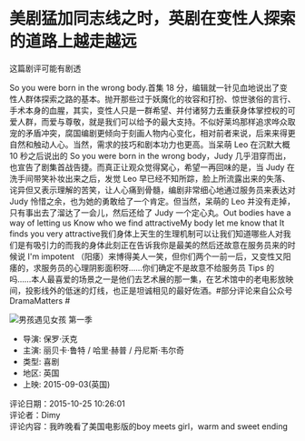 # 美剧猛加同志线之时，英剧在变性人探索的道路上越走越远

这篇剧评可能有剧透

So you were born in the wrong body.首集 18 分，编辑就一针见血地说出了变性人群体探索之路的基本。抛开那些过于妖魔化的妆容和打扮、惊世骇俗的言行、手术本身的血腥，其实，变性人只是一群希望、并付诸努力去重获身体掌控权的可爱人群，而爱与尊敬，就是我们可以给予的最大支持。不似好莱坞那样追求哗众取宠的矛盾冲突，腐国编剧更倾向于刻画人物内心变化，相对前者来说，后来来得更自然和触动人心。当然，需求的技巧和剧本功力也更高。当呆萌 Leo 在沉默大概 10 秒之后说出的 So you were born in the wrong body，Judy 几乎泪穿而出，也宣告了剧集首战告捷。而真正让观众觉得窝心，希望一再回味的是，当 Judy 在洗手间带笑补妆出来之后，发觉 Leo 早已经不知所踪，脸上所流露出来的失落、诧异但又表示理解的苦笑，让人心痛到骨髓，编剧非常细心地通过服务员来表达对 Judy 怜惜之余，也为她的勇敢给了一个肯定。但当然，呆萌的 Leo 并没有走掉，只有事出去了溜达了一会儿，然后还给了 Judy 一个定心丸。Out bodies have a way of letting us Know who we find attractiveMy body let me know that It finds you very attractive我们身体上天生的生理机制可以让我们知道哪些人对我们是有吸引力的而我的身体此刻正在告诉我你是最美的然后还故意在服务员来的时候说 I'm impotent （阳痿）来博得美人一笑，但你们两个一前一后，又变性又阳痿的，求服务员的心理阴影面积呀……你们确定不是故意不给服务员 Tips 的吗……本人最喜爱的场景之一是他们去艺术展的那一集，在艺术馆中的老电影放映间，投影线外的低迷的灯线，也正是坦诚相见的最好佐酒。#部分评论来自公众号 DramaMatters #

![男孩遇见女孩 第一季](https://img3.doubanio.com/view/photo/s_ratio_poster/public/p2266410867.webp)

-   导演: 保罗·沃克
-   主演: 丽贝卡·鲁特 / 哈里·赫普 / 丹尼斯·韦尔奇
-   类型: 喜剧
-   地区: 英国
-   上映: 2015-09-03(英国)

评论日期：2015-10-25 10:26:01  
评论者：Dimy  
评论内容：我昨晚看了美国电影版的boy meets girl，warm and sweet ending